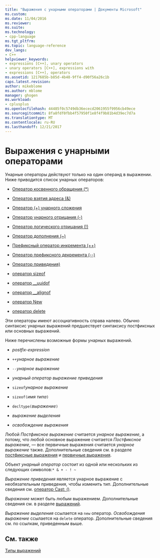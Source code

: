 ```yaml
---
title: "Выражения с унарными операторами | Документы Microsoft"
ms.custom: 
ms.date: 11/04/2016
ms.reviewer: 
ms.suite: 
ms.technology:
- cpp-language
ms.tgt_pltfrm: 
ms.topic: language-reference
dev_langs:
- C++
helpviewer_keywords:
- expressions [C++], unary operators
- unary operators [C++], expressions with
- expressions [C++], operators
ms.assetid: 1217685b-b85d-4b48-9ff4-d90f56a26c1b
caps.latest.revision: 
author: mikeblome
ms.author: mblome
manager: ghogen
ms.workload:
- cplusplus
ms.openlocfilehash: 44485f0c5749db36ececd2061955f9956cb49ece
ms.sourcegitcommit: 8fa8fdf0fbb4f57950f1e8f4f9b81b4d39ec7d7a
ms.translationtype: MT
ms.contentlocale: ru-RU
ms.lasthandoff: 12/21/2017
---
```

# <a name="expressions-with-unary-operators"></a>Выражения с унарными операторами
Унарные операторы действуют только на один операнд в выражении. Ниже приводится список унарных операторов:  
  
-   [Оператор косвенного обращения (*)](../cpp/indirection-operator-star.md)  
  
-   [Оператор взятия адреса (&)](../cpp/address-of-operator-amp.md)  
  
-   [Оператор (+) унарного сложения](../cpp/unary-plus-and-negation-operators-plus-and.md)  
  
-   [Оператор унарного отрицания (-)](../cpp/unary-plus-and-negation-operators-plus-and.md)  
  
-   [Оператор логического отрицания (!)](../cpp/logical-negation-operator-exclpt.md)  
  
-   [Оператор дополнения (~)](../cpp/one-s-complement-operator-tilde.md)  
  
-   [Префиксный оператор инкремента (++)](../cpp/prefix-increment-and-decrement-operators-increment-and-decrement.md)  
  
-   [Оператор префиксного декремента (--)](../cpp/prefix-increment-and-decrement-operators-increment-and-decrement.md)  
  
-   [Оператор приведения)](../cpp/cast-operator-parens.md)  
  
-   [оператор sizeof](../cpp/sizeof-operator.md)  
  
-   [оператор __uuidof](../cpp/uuidof-operator.md)  
  
-   [оператор __alignof](../cpp/alignof-operator.md)  
  
-   [оператор New](../cpp/new-operator-cpp.md)  
  
-   [оператор delete](../cpp/delete-operator-cpp.md)  
  
 Эти операторы имеют ассоциативность справа налево. Обычно синтаксис унарных выражений предшествует синтаксису постфиксных или основных выражений.  
  
 Ниже перечислены возможные формы унарных выражений.  
  
-   *postfix-expression*  
  
-   `++`*унарное выражение*  
  
-   `--`*унарное выражение*  
  
-   *унарный оператор* *выражение приведения*  
  
-   `sizeof`*унарное выражение*  
  
-   `sizeof(`*имя типа*`)`  
  
-   `decltype(`*выражение*`)`  
  
-   *выражение выделения*  
  
-   *освобождение выражения*  
  
 Любой *Постфиксное выражение* считается *унарное выражение*, а потому, что любой основное выражение считается *Постфиксное выражение*, — все первичные выражения считается *унарное выражение* также. Дополнительные сведения см. в разделе [постфиксные выражения](../cpp/postfix-expressions.md) и [первичные выражения](../cpp/primary-expressions.md).  
  
 Объект *унарный оператор* состоит из одной или нескольких из следующих символов:`* & + - ! ~`  
  
 *Выражение приведения* является унарное выражение с необязательным приведения, чтобы изменить тип. Дополнительные сведения см. [оператор Cast: ()](../cpp/cast-operator-parens.md).  
  
 *Выражение* может быть любым выражением. Дополнительные сведения см. в разделе [выражений](../cpp/expressions-cpp.md).  
  
 *Выражение выделения* ссылается на `new` оператор. *Освобождения выражение* ссылается на `delete` оператор. Дополнительные сведения см. по ссылкам, приведенным выше.  
  
## <a name="see-also"></a>См. также  
 [Типы выражений](../cpp/types-of-expressions.md)